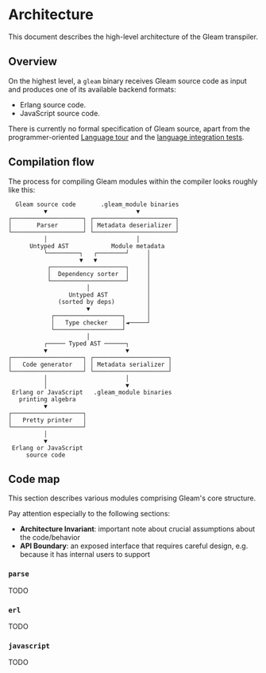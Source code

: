 # Architecture

This document describes the high-level architecture of the Gleam transpiler.

## Overview

On the highest level, a `gleam` binary receives Gleam source code as input
and produces one of its available backend formats:

- Erlang source code.
- JavaScript source code.

There is currently no formal specification of Gleam source, apart from the
programmer-oriented [Language tour][language-tour] and the [language integration
tests][language-tests].

[language-tour]: https://gleam.run/book/tour/index.html
[language-tests]: https://github.com/gleam-lang/gleam/tree/main/test/language

## Compilation flow

The process for compiling Gleam modules within the compiler looks roughly like
this:

```text
  Gleam source code       .gleam_module binaries
          ▼                         ▼
┌────────────────────┐ ┌───────────────────────┐
│       Parser       │ │ Metadata deserializer │
└────────────────────┘ └───────────────────────┘
          │                         │
      Untyped AST            Module metadata
          └─────────┐   ┌────────┘     │
                    ▼   ▼              │
           ┌─────────────────────┐     │
           │  Dependency sorter  │     │
           └─────────────────────┘     │
                      │                │
                 Untyped AST           │
              (sorted by deps)         │
                      ▼                │
            ┌───────────────────┐      │
            │   Type checker    │◄─────┘
            └───────────────────┘
                      │
          ┌───── Typed AST ──────┐
          ▼                      ▼
┌────────────────────┐ ┌─────────────────────┐
│   Code generator   │ │ Metadata serializer │
└────────────────────┘ └─────────────────────┘
          │                      │
          │                      ▼
 Erlang or JavaScript   .gleam_module binaries
   printing algebra
          ▼
┌────────────────────┐
│   Pretty printer   │
└────────────────────┘
          │
          ▼
 Erlang or JavaScript 
     source code
```

## Code map

This section describes various modules comprising Gleam's core structure.

Pay attention especially to the following sections:

- **Architecture Invariant**: important note about crucial assumptions about the code/behavior
- **API Boundary**: an exposed interface that requires careful design, e.g. because it has internal users to support

### `parse`

TODO

### `erl`

TODO

### `javascript`

TODO
